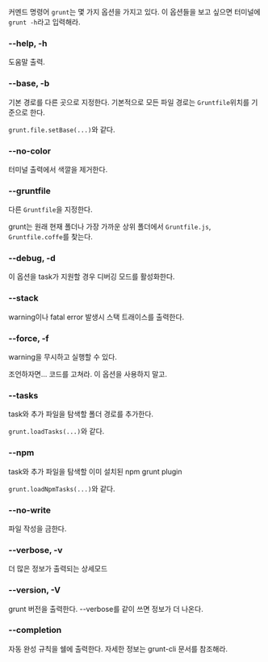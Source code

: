 커멘드 명령어 `grunt`는 몇 가지 옵션을 가지고 있다. 이 옵션들을 보고 싶으면 터미널에 `grunt -h`라고 입력해라.

### --help, -h
도움말 출력.

### --base, -b
기본 경로를 다른 곳으로 지정한다. 기본적으로 모든 파일 경로는 `Gruntfile`위치를 기준으로 한다.

`grunt.file.setBase(...)`와 같다.

### --no-color
터미널 출력에서 색깔을 제거한다.

### --gruntfile
다른 `Gruntfile`을 지정한다.

grunt는 원래 현재 폴더나 가장 가까운 상위 폴더에서 `Gruntfile.js`, `Gruntfile.coffe`를 찾는다.

### --debug, -d
이 옵션을 task가 지원할 경우 디버깅 모드를 활성화한다.

### --stack
warning이나 fatal error 발생시 스택 트래이스를 출력한다.

### --force, -f
warning을 무시하고 실행할 수 있다.

조언하자면... 코드를 고쳐라. 이 옵션을 사용하지 말고.

### --tasks
task와 추가 파일을 탐색할 폴더 경로를 추가한다.

`grunt.loadTasks(...)`와 같다.

### --npm
task와 추가 파일을 탐색할 이미 설치된 npm grunt plugin

`grunt.loadNpmTasks(...)`와 같다.

### --no-write
파일 작성을 금한다.

### --verbose, -v

더 많은 정보가 출력되는 상세모드

### --version, -V
grunt 버전을 출력한다. --verbose를 같이 쓰면 정보가 더 나온다.

### --completion
자동 완성 규칙을 쉘에 출력한다. 자세한 정보는 grunt-cli 문서를 참조해라.
